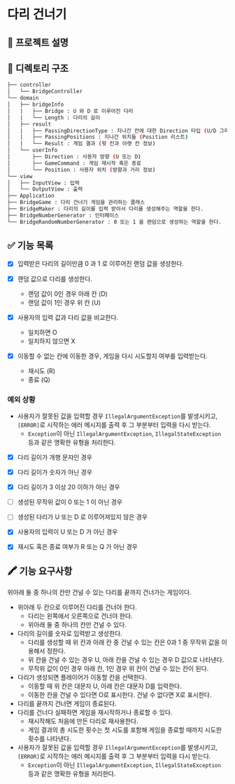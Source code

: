 # 다리 건너기
## 🎯 프로젝트 설명

## 📁 디렉토리 구조
```bash
├── controller
│   └── BridgeController
└── domain
│   ├── bridgeInfo
│   |   ├── Bridge : U 와 D 로 이루어진 다리
│   |   └── Length : 다리의 길이
│   ├── result
│   |   ├── PassingDirectionType : 지나간 칸에 대한 Direction 타입 (U/D 그리고 O/X 그리고 selected/not)
│   |   ├── PassingPositions : 지나간 위치들 (Position 리스트)
│   |   └── Result : 게임 결과 (윗 칸과 아랫 칸 정보)
│   └── userInfo
│       ├── Direction : 사용자 방향 (U 또는 D)
│       ├── GameCommand : 게임 재시작 혹은 종료
│       └── Position : 사용자 위치 (방향과 거리 정보)
└── view
│   ├── InputView : 입력
│   └── OutputView : 출력
├── Application
├── BridgeGame : 다리 건너기 게임을 관리하는 클래스
├── BridgeMaker : 다리의 길이를 입력 받아서 다리를 생성해주는 역할을 한다.
├── BridgeNumberGenerator : 인터페이스
└── BridgeRandomNumberGenerator : 0 또는 1 을 랜덤으로 생성하는 역할을 한다.
``` 

## ✅ 기능 목록
- [x] 입력받은 다리의 길이만큼 0 과 1 로 이루어진 랜덤 값을 생성한다.


- [x] 랜덤 값으로 다리를 생성한다.
  - 랜덤 값이 0인 경우 아래 칸 (D)
  - 랜덤 값이 1인 경우 위 칸 (U)


- [x] 사용자의 입력 값과 다리 값을 비교한다.
  - 일치하면 O
  - 일치하지 않으면 X

- [x] 이동할 수 없는 칸에 이동한 경우, 게임을 다시 시도할지 여부를 입력받는다.
  - 재시도 (R)
  - 종료 (Q)

### 예외 상황
- 사용자가 잘못된 값을 입력할 경우 `IllegalArgumentException`를 발생시키고, `[ERROR]`로 시작하는 에러 메시지를 출력 후 그 부분부터 입력을 다시 받는다.
  - `Exception`이 아닌 `IllegalArgumentException`, `IllegalStateException` 등과 같은 명확한 유형을 처리한다.


- [x] 다리 길이가 개행 문자인 경우
- [x] 다리 길이가 숫자가 아닌 경우
- [x] 다리 길이가 3 이상 20 이하가 아닌 경우


- [ ] 생성된 무작위 값이 0 또는 1 이 아닌 경우
- [ ] 생성된 다리가 U 또는 D 로 이루어져있지 않은 경우

- [x] 사용자의 입력이 U 또는 D 가 아닌 경우

- [x] 재시도 혹은 종료 여부가 R 또는 Q 가 아닌 경우

## 🖍 기능 요구사항
위아래 둘 중 하나의 칸만 건널 수 있는 다리를 끝까지 건너가는 게임이다.

- 위아래 두 칸으로 이루어진 다리를 건너야 한다.
  - 다리는 왼쪽에서 오른쪽으로 건너야 한다.
  - 위아래 둘 중 하나의 칸만 건널 수 있다.
- 다리의 길이를 숫자로 입력받고 생성한다.
  - 다리를 생성할 때 위 칸과 아래 칸 중 건널 수 있는 칸은 0과 1 중 무작위 값을 이용해서 정한다.
  - 위 칸을 건널 수 있는 경우 U, 아래 칸을 건널 수 있는 경우 D 값으로 나타낸다.
  - 무작위 값이 0인 경우 아래 칸, 1인 경우 위 칸이 건널 수 있는 칸이 된다.
- 다리가 생성되면 플레이어가 이동할 칸을 선택한다.
  - 이동할 때 위 칸은 대문자 U, 아래 칸은 대문자 D를 입력한다.
  - 이동한 칸을 건널 수 있다면 O로 표시한다. 건널 수 없다면 X로 표시한다.
- 다리를 끝까지 건너면 게임이 종료된다.
- 다리를 건너다 실패하면 게임을 재시작하거나 종료할 수 있다.
  - 재시작해도 처음에 만든 다리로 재사용한다.
  - 게임 결과의 총 시도한 횟수는 첫 시도를 포함해 게임을 종료할 때까지 시도한 횟수를 나타낸다.
- 사용자가 잘못된 값을 입력할 경우 `IllegalArgumentException`를 발생시키고, `[ERROR]`로 시작하는 에러 메시지를 출력 후 그 부분부터 입력을 다시 받는다.
  - `Exception`이 아닌 `IllegalArgumentException`, `IllegalStateException` 등과 같은 명확한 유형을 처리한다.
